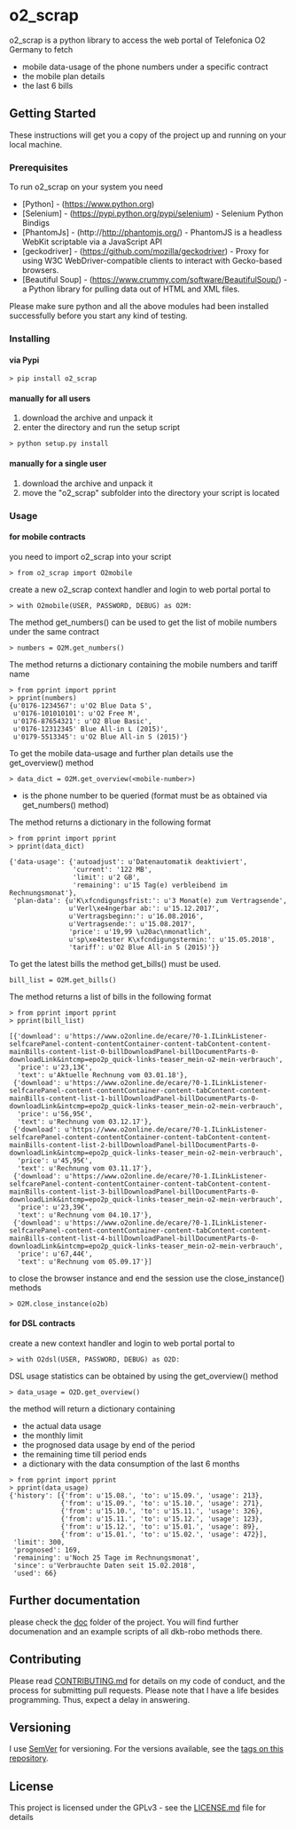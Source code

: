 # o2_scrap

o2_scrap is a python library to access the web portal of Telefonica O2 Germany to fetch 
- mobile data-usage of the phone numbers under a specific contract
- the mobile plan details
- the last 6 bills

## Getting Started

These instructions will get you a copy of the project up and running on your local machine.

### Prerequisites

To run o2_scrap on your system you need

* [Python] - (https://www.python.org)
* [Selenium] - (https://pypi.python.org/pypi/selenium) - Selenium Python Bindigs 
* [PhantomJs] - (http://http://phantomjs.org/) - PhantomJS is a headless WebKit scriptable via a JavaScript API  
* [geckodriver] - (https://github.com/mozilla/geckodriver) - Proxy for using W3C WebDriver-compatible clients to interact with Gecko-based browsers.
* [Beautiful Soup]  - (https://www.crummy.com/software/BeautifulSoup/) - a Python library for pulling data out of HTML and XML files.

Please make sure python and all the above modules had been installed successfully before you start any kind of testing.

### Installing

#### via Pypi
```
> pip install o2_scrap
```

#### manually for all users
1. download the archive and unpack it
2. enter the directory and run the setup script
```
> python setup.py install
```

#### manually for a single user
1. download the archive and unpack it
2. move the "o2_scrap" subfolder into the directory your script is located

### Usage
#### for mobile contracts
you need to import o2_scrap into your script
```
> from o2_scrap import O2mobile
``` 

create a new o2_scrap context handler and login to web portal portal to 
```
> with O2mobile(USER, PASSWORD, DEBUG) as O2M:
```

The method get_numbers() can be used to get the list of mobile numbers under the same contract 
```
> numbers = O2M.get_numbers()
```

The method returns a dictionary containing the mobile numbers and tariff name
```
> from pprint import pprint
> pprint(numbers)
{u'0176-1234567': u'O2 Blue Data S',
 u'0176-101010101': u'O2 Free M',
 u'0176-87654321': u'O2 Blue Basic',
 u'0176-12312345' Blue All-in L (2015)',
 u'0179-5513345': u'O2 Blue All-in S (2015)'}
```

To get the mobile data-usage and further plan details use the get_overview() method 
```
> data_dict = O2M.get_overview(<mobile-number>)
```
* <mobile-number> is the phone number to be queried (format must be as obtained via get_numbers() method)

The method returns a dictionary in the following format
```
> from pprint import pprint
> pprint(data_dict)

{'data-usage': {'autoadjust': u'Datenautomatik deaktiviert',
                'current': '122 MB',
                'limit': u'2 GB',
                'remaining': u'15 Tag(e) verbleibend im Rechnungsmonat'},
 'plan-data': {u'K\xfcndigungsfrist:': u'3 Monat(e) zum Vertragsende',
               u'Verl\xe4ngerbar ab:': u'15.12.2017',
               u'Vertragsbeginn:': u'16.08.2016',
               u'Vertragsende:': u'15.08.2017',
               'price': u'19,99 \u20ac\nmonatlich',
               u'sp\xe4tester K\xfcndigungstermin:': u'15.05.2018',
               'tariff': u'O2 Blue All-in S (2015)'}}
```

To get the latest bills the method get_bills() must be used.
```
bill_list = O2M.get_bills()
```
The method returns a list of bills in the following format
```
> from pprint import pprint
> pprint(bill_list)

[{'download': u'https://www.o2online.de/ecare/?0-1.ILinkListener-selfcarePanel-content-contentContainer-content-tabContent-content-mainBills-content-list-0-billDownloadPanel-billDocumentParts-0-downloadLink&intcmp=epo2p_quick-links-teaser_mein-o2-mein-verbrauch',
  'price': u'23,13€',
  'text': u'Aktuelle Rechnung vom 03.01.18'},
 {'download': u'https://www.o2online.de/ecare/?0-1.ILinkListener-selfcarePanel-content-contentContainer-content-tabContent-content-mainBills-content-list-1-billDownloadPanel-billDocumentParts-0-downloadLink&intcmp=epo2p_quick-links-teaser_mein-o2-mein-verbrauch',
  'price': u'56,95€',
  'text': u'Rechnung vom 03.12.17'},
 {'download': u'https://www.o2online.de/ecare/?0-1.ILinkListener-selfcarePanel-content-contentContainer-content-tabContent-content-mainBills-content-list-2-billDownloadPanel-billDocumentParts-0-downloadLink&intcmp=epo2p_quick-links-teaser_mein-o2-mein-verbrauch',
  'price': u'45,95€',
  'text': u'Rechnung vom 03.11.17'},
 {'download': u'https://www.o2online.de/ecare/?0-1.ILinkListener-selfcarePanel-content-contentContainer-content-tabContent-content-mainBills-content-list-3-billDownloadPanel-billDocumentParts-0-downloadLink&intcmp=epo2p_quick-links-teaser_mein-o2-mein-verbrauch',
  'price': u'23,39€',
  'text': u'Rechnung vom 04.10.17'},
 {'download': u'https://www.o2online.de/ecare/?0-1.ILinkListener-selfcarePanel-content-contentContainer-content-tabContent-content-mainBills-content-list-4-billDownloadPanel-billDocumentParts-0-downloadLink&intcmp=epo2p_quick-links-teaser_mein-o2-mein-verbrauch',
  'price': u'67,44€',
  'text': u'Rechnung vom 05.09.17'}]
```

to close the browser instance and end the session use the close_instance() methods
```
> O2M.close_instance(o2b)
```

#### for DSL contracts

create a new context handler and login to web portal portal to 
```
> with O2dsl(USER, PASSWORD, DEBUG) as O2D:
```

  
DSL usage statistics can be obtained by using the get_overview() method
```
> data_usage = O2D.get_overview()
```
the method will return a dictionary containing
- the actual data usage
- the monthly limit
- the prognosed data usage by end of the period
- the remaining time till period ends
- a dictionary with the data consumption of the last 6 months

```
> from pprint import pprint
> pprint(data_usage)
{'history': [{'from': u'15.08.', 'to': u'15.09.', 'usage': 213},
             {'from': u'15.09.', 'to': u'15.10.', 'usage': 271},
             {'from': u'15.10.', 'to': u'15.11.', 'usage': 326},
             {'from': u'15.11.', 'to': u'15.12.', 'usage': 123},
             {'from': u'15.12.', 'to': u'15.01.', 'usage': 89},
             {'from': u'15.01.', 'to': u'15.02.', 'usage': 472}],
 'limit': 300,
 'prognosed': 169,
 'remaining': u'Noch 25 Tage im Rechnungsmonat',
 'since': u'Verbrauchte Daten seit 15.02.2018',
 'used': 66}
 ```

## Further documentation
please check the [doc](https://github.com/grindsa/dkb-robo/tree/master/doc) folder of the project. You will find further documenation and an example scripts of all dkb-robo methods there.

## Contributing

Please read [CONTRIBUTING.md](https://github.com/grindsa/o2_scrap/blob/master/CONTRIBUTING.md) for details on my code of conduct, and the process for submitting pull requests.
Please note that I have a life besides programming. Thus, expect a delay in answering.

## Versioning

I use [SemVer](http://semver.org/) for versioning. For the versions available, see the [tags on this repository](https://github.com/grindsa/dkb-robo/tags). 

## License

This project is licensed under the GPLv3 - see the [LICENSE.md](https://github.com/grindsa/o2_scrap/blob/master/LICENSE) file for details